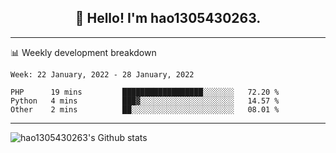 <h2 align="center">👋 Hello! I'm hao1305430263.</h2>


---- 
📊 Weekly development breakdown

<!--START_SECTION:waka-->
```text
Week: 22 January, 2022 - 28 January, 2022

PHP      19 mins         ██████████████████░░░░░░░   72.20 % 
Python   4 mins          ███▓░░░░░░░░░░░░░░░░░░░░░   14.57 % 
Other    2 mins          ██░░░░░░░░░░░░░░░░░░░░░░░   08.01 % 
```
<!--END_SECTION:waka-->
----
![hao1305430263's Github stats](https://github-readme-stats.vercel.app/api?username=hao1305430263&show_icons=true)


<!--
**hao1305430263/hao1305430263** is a ✨ _special_ ✨ repository because its `README.md` (this file) appears on your GitHub profile.

Here are some ideas to get you started:

- 🔭 I’m currently working on ...
- 🌱 I’m currently learning ...
- 👯 I’m looking to collaborate on ...
- 🤔 I’m looking for help with ...
- 💬 Ask me about ...
- 📫 How to reach me: ...
- 😄 Pronouns: ...
- ⚡ Fun fact: ...
-->
